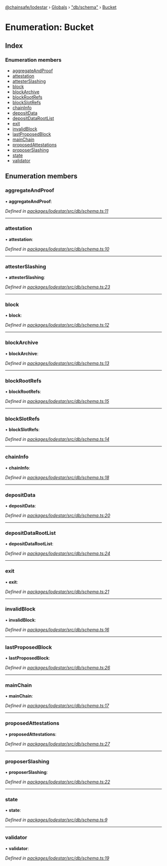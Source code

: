 [@chainsafe/lodestar](../README.md) › [Globals](../globals.md) › ["db/schema"](../modules/_db_schema_.md) › [Bucket](_db_schema_.bucket.md)

# Enumeration: Bucket

## Index

### Enumeration members

* [aggregateAndProof](_db_schema_.bucket.md#aggregateandproof)
* [attestation](_db_schema_.bucket.md#attestation)
* [attesterSlashing](_db_schema_.bucket.md#attesterslashing)
* [block](_db_schema_.bucket.md#block)
* [blockArchive](_db_schema_.bucket.md#blockarchive)
* [blockRootRefs](_db_schema_.bucket.md#blockrootrefs)
* [blockSlotRefs](_db_schema_.bucket.md#blockslotrefs)
* [chainInfo](_db_schema_.bucket.md#chaininfo)
* [depositData](_db_schema_.bucket.md#depositdata)
* [depositDataRootList](_db_schema_.bucket.md#depositdatarootlist)
* [exit](_db_schema_.bucket.md#exit)
* [invalidBlock](_db_schema_.bucket.md#invalidblock)
* [lastProposedBlock](_db_schema_.bucket.md#lastproposedblock)
* [mainChain](_db_schema_.bucket.md#mainchain)
* [proposedAttestations](_db_schema_.bucket.md#proposedattestations)
* [proposerSlashing](_db_schema_.bucket.md#proposerslashing)
* [state](_db_schema_.bucket.md#state)
* [validator](_db_schema_.bucket.md#validator)

## Enumeration members

###  aggregateAndProof

• **aggregateAndProof**:

*Defined in [packages/lodestar/src/db/schema.ts:11](https://github.com/ChainSafe/lodestar/blob/c806550/packages/lodestar/src/db/schema.ts#L11)*

___

###  attestation

• **attestation**:

*Defined in [packages/lodestar/src/db/schema.ts:10](https://github.com/ChainSafe/lodestar/blob/c806550/packages/lodestar/src/db/schema.ts#L10)*

___

###  attesterSlashing

• **attesterSlashing**:

*Defined in [packages/lodestar/src/db/schema.ts:23](https://github.com/ChainSafe/lodestar/blob/c806550/packages/lodestar/src/db/schema.ts#L23)*

___

###  block

• **block**:

*Defined in [packages/lodestar/src/db/schema.ts:12](https://github.com/ChainSafe/lodestar/blob/c806550/packages/lodestar/src/db/schema.ts#L12)*

___

###  blockArchive

• **blockArchive**:

*Defined in [packages/lodestar/src/db/schema.ts:13](https://github.com/ChainSafe/lodestar/blob/c806550/packages/lodestar/src/db/schema.ts#L13)*

___

###  blockRootRefs

• **blockRootRefs**:

*Defined in [packages/lodestar/src/db/schema.ts:15](https://github.com/ChainSafe/lodestar/blob/c806550/packages/lodestar/src/db/schema.ts#L15)*

___

###  blockSlotRefs

• **blockSlotRefs**:

*Defined in [packages/lodestar/src/db/schema.ts:14](https://github.com/ChainSafe/lodestar/blob/c806550/packages/lodestar/src/db/schema.ts#L14)*

___

###  chainInfo

• **chainInfo**:

*Defined in [packages/lodestar/src/db/schema.ts:18](https://github.com/ChainSafe/lodestar/blob/c806550/packages/lodestar/src/db/schema.ts#L18)*

___

###  depositData

• **depositData**:

*Defined in [packages/lodestar/src/db/schema.ts:20](https://github.com/ChainSafe/lodestar/blob/c806550/packages/lodestar/src/db/schema.ts#L20)*

___

###  depositDataRootList

• **depositDataRootList**:

*Defined in [packages/lodestar/src/db/schema.ts:24](https://github.com/ChainSafe/lodestar/blob/c806550/packages/lodestar/src/db/schema.ts#L24)*

___

###  exit

• **exit**:

*Defined in [packages/lodestar/src/db/schema.ts:21](https://github.com/ChainSafe/lodestar/blob/c806550/packages/lodestar/src/db/schema.ts#L21)*

___

###  invalidBlock

• **invalidBlock**:

*Defined in [packages/lodestar/src/db/schema.ts:16](https://github.com/ChainSafe/lodestar/blob/c806550/packages/lodestar/src/db/schema.ts#L16)*

___

###  lastProposedBlock

• **lastProposedBlock**:

*Defined in [packages/lodestar/src/db/schema.ts:26](https://github.com/ChainSafe/lodestar/blob/c806550/packages/lodestar/src/db/schema.ts#L26)*

___

###  mainChain

• **mainChain**:

*Defined in [packages/lodestar/src/db/schema.ts:17](https://github.com/ChainSafe/lodestar/blob/c806550/packages/lodestar/src/db/schema.ts#L17)*

___

###  proposedAttestations

• **proposedAttestations**:

*Defined in [packages/lodestar/src/db/schema.ts:27](https://github.com/ChainSafe/lodestar/blob/c806550/packages/lodestar/src/db/schema.ts#L27)*

___

###  proposerSlashing

• **proposerSlashing**:

*Defined in [packages/lodestar/src/db/schema.ts:22](https://github.com/ChainSafe/lodestar/blob/c806550/packages/lodestar/src/db/schema.ts#L22)*

___

###  state

• **state**:

*Defined in [packages/lodestar/src/db/schema.ts:9](https://github.com/ChainSafe/lodestar/blob/c806550/packages/lodestar/src/db/schema.ts#L9)*

___

###  validator

• **validator**:

*Defined in [packages/lodestar/src/db/schema.ts:19](https://github.com/ChainSafe/lodestar/blob/c806550/packages/lodestar/src/db/schema.ts#L19)*
